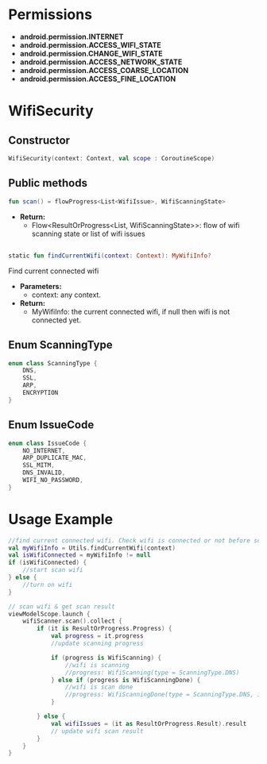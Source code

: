 # Permissions

- **android.permission.INTERNET**
- **android.permission.ACCESS_WIFI_STATE**
- **android.permission.CHANGE_WIFI_STATE**
- **android.permission.ACCESS_NETWORK_STATE**
- **android.permission.ACCESS_COARSE_LOCATION**
- **android.permission.ACCESS_FINE_LOCATION**

# WifiSecurity

## Constructor

```kotlin
WifiSecurity(context: Context, val scope : CoroutineScope)
```

## Public methods

```kotlin
fun scan() = flowProgress<List<WifiIssue>, WifiScanningState>
```

- **Return:**
  - Flow<ResultOrProgress<List<WifiIssue>, WifiScanningState>>: flow of wifi scanning state or
    list of wifi issues

##

```kotlin
static fun findCurrentWifi(context: Context): MyWifiInfo?
```

Find current connected wifi

- **Parameters:**
  - context: any context.
- **Return:**
  - MyWifiInfo: the current connected wifi, if null then wifi is not connected yet.

## Enum ScanningType

```kotlin
enum class ScanningType {
    DNS,
    SSL,
    ARP,
    ENCRYPTION
}
```

## Enum IssueCode

```kotlin
enum class IssueCode {
    NO_INTERNET,
    ARP_DUPLICATE_MAC,
    SSL_MITM,
    DNS_INVALID,
    WIFI_NO_PASSWORD,
}
```

# Usage Example

```kotlin
//find current connected wifi. Check wifi is connected or not before scan wifi.
val myWifiInfo = Utils.findCurrentWifi(context)
val isWifiConnected = myWifiInfo != null
if (isWifiConnected) {
    //start scan wifi
} else {
    //turn on wifi
}

// scan wifi & get scan result
viewModelScope.launch {
    wifiScanner.scan().collect {
        if (it is ResultOrProgress.Progress) {
            val progress = it.progress
            //update scanning progress

            if (progress is WifiScanning) {
                //wifi is scanning
                //progress: WifiScanning(type = ScanningType.DNS)
            } else if (progress is WifiScanningDone) {
                //wifi is scan done
                //progress: WifiScanningDone(type = ScanningType.DNS, issue = null)
            }

        } else {
            val wifiIssues = (it as ResultOrProgress.Result).result
            // update wifi scan result
        }
    }
}

```